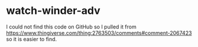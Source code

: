 # watch-winder-adv

I could not find this code on GitHub so I pulled it from https://www.thingiverse.com/thing:2763503/comments#comment-2067423 so it is easier to find. 
